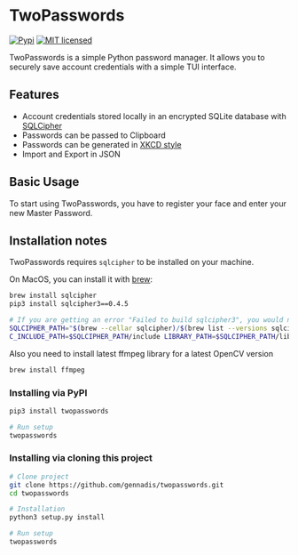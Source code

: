 # TwoPasswords

[![Pypi](https://img.shields.io/pypi/v/pyvault.svg)](https://pypi.org/project/twopasswords)
[![MIT licensed](https://img.shields.io/badge/license-MIT-green.svg)](https://raw.githubusercontent.com/gabfl/vault/main/LICENSE)

TwoPasswords is a simple Python password manager.
It allows you to securely save account credentials with a simple TUI interface.

## Features
- Account credentials stored locally in an encrypted SQLite database with [SQLCipher](https://www.zetetic.net/sqlcipher/)
- Passwords can be passed to Clipboard
- Passwords can be generated in [XKCD style](https://xkcd.com/936/)
- Import and Export in JSON


## Basic Usage
To start using TwoPasswords, you have to register your face and enter your new Master Password.

## Installation notes
TwoPasswords requires `sqlcipher` to be installed on your machine.

On MacOS, you can install it with [brew](https://brew.sh/):
```bash
brew install sqlcipher
pip3 install sqlcipher3==0.4.5

# If you are getting an error "Failed to build sqlcipher3", you would need to fix the build flags:
SQLCIPHER_PATH="$(brew --cellar sqlcipher)/$(brew list --versions sqlcipher | tr ' ' '\n' | tail -1)"
C_INCLUDE_PATH=$SQLCIPHER_PATH/include LIBRARY_PATH=$SQLCIPHER_PATH/lib pip3 install sqlcipher3==0.4.5
```

Also you need to install latest ffmpeg library for a latest OpenCV version
```bash
brew install ffmpeg
```


### Installing via PyPI

```bash
pip3 install twopasswords

# Run setup
twopasswords
```

### Installing via cloning this project

```bash
# Clone project
git clone https://github.com/gennadis/twopasswords.git 
cd twopasswords

# Installation
python3 setup.py install

# Run setup
twopasswords
```
